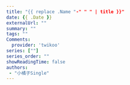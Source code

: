 ```yaml
---
title: "{{ replace .Name "-" " " | title }}"
date: {{ .Date }}
externalUrl: ""
summary: ""
tags: ""
Comments:
  provider: 'twikoo'
series: [""]
series_order: ""
showReadingTime: false
authors:
 - "小橘子Single"
---
```


